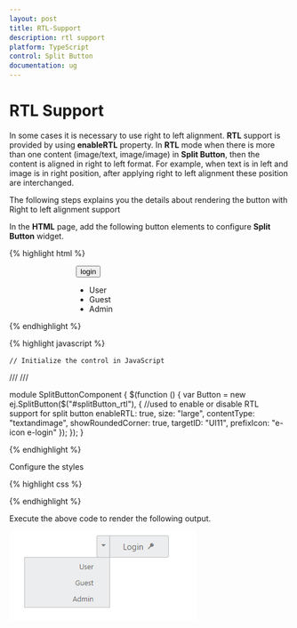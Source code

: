 ```yaml
---
layout: post
title: RTL-Support
description: rtl support
platform: TypeScript
control: Split Button
documentation: ug
---
```


# RTL Support

In some cases it is necessary to use right to left alignment. **RTL** support is provided by using **enableRTL** property. In **RTL** mode when there is more than one content (image/text, image/image) in **Split Button**, then the content is aligned in right to left format. For example, when text is in left and image is in right position, after applying right to left alignment these position are interchanged.

The following steps explains you the details about rendering the button with Right to left alignment support

In the **HTML** page, add the following button elements to configure **Split Button** widget.

{% highlight html %}

<div class="spltspan">
    <button id="splitButton_rtl">login</button>
    <ul id="Ul11">
        <li><span>User</span></li>
        <li><span>Guest</span></li>
        <li><span>Admin</span></li>
    </ul>
</div>

{% endhighlight %}


{% highlight javascript %}

    // Initialize the control in JavaScript
     
/// <reference path="tsfiles/jquery.d.ts" />
/// <reference path="tsfiles/ej.web.all.d.ts" />

module SplitButtonComponent {
    $(function () {
        var Button = new ej.SplitButton($("#splitButton_rtl"), {
            //used to enable or disable RTL support for split button
            enableRTL: true,
            size: "large",
            contentType: "textandimage",
            showRoundedCorner: true,
            targetID: "Ul11",
            prefixIcon: "e-icon e-login"
        });
    });
}    

{% endhighlight %}


Configure the styles 

{% highlight css %}

<style>
    .spltspan {
        margin-left: 120px;
    }
</style>


{% endhighlight %}



Execute the above code to render the following output.

![](RTL-Support_images/RTL-Support_img1.png) 

